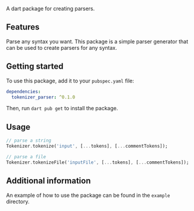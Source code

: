 A dart package for creating parsers.

## Features

Parse any syntax you want. This package is a simple parser generator that can be used to create parsers for any syntax.

## Getting started

To use this package, add it to your `pubspec.yaml` file:

```yaml
dependencies:
  tokenizer_parser: ^0.1.0
```

Then, run `dart pub get` to install the package.

## Usage

```dart
// parse a string
Tokenizer.tokenize('input', [...tokens], [...commentTokens]);

// parse a file
Tokenizer.tokenizeFile('inputFile', [...tokens], [...commentTokens]);
```

## Additional information

An example of how to use the package can be found in the `example` directory.
